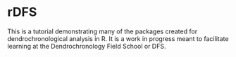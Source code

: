 # rDFS
This is a tutorial demonstrating many of the packages created for dendrochronological analysis in R. It is a work in progress meant to facilitate learning at the Dendrochronology Field School or DFS.

